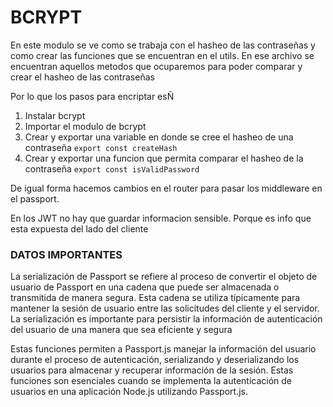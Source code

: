 # BCRYPT
En este modulo se ve como se trabaja con el hasheo de las contraseñas y como crear las funciones que se encuentran en el utils. 
En ese archivo se encuentran aquellos metodos que ocuparemos para poder comparar y crear el hasheo de las contraseñas

Por lo que los pasos para encriptar esÑ
1. Instalar bcrypt
2. Importar el modulo de bcrypt
3. Crear y exportar una variable en donde se cree el hasheo de una contraseña
    `export const createHash`
4. Crear y exportar una funcion que permita comparar el hasheo de la contraseña
    `export const isValidPassword`

De igual forma hacemos cambios en el router para pasar los middleware en el passport. 

En los JWT no hay que guardar informacion sensible. Porque es info que esta expuesta del lado del cliente

### DATOS IMPORTANTES
La serialización de Passport se refiere al proceso de convertir el objeto de usuario de Passport en una cadena que puede ser almacenada o transmitida de manera segura. Esta cadena se utiliza típicamente para mantener la sesión de usuario entre las solicitudes del cliente y el servidor. La serialización es importante para persistir la información de autenticación del usuario de una manera que sea eficiente y segura

Estas funciones permiten a Passport.js manejar la información del usuario durante el proceso de autenticación, serializando y deserializando los usuarios para almacenar y recuperar información de la sesión. Estas funciones son esenciales cuando se implementa la autenticación de usuarios en una aplicación Node.js utilizando Passport.js.

